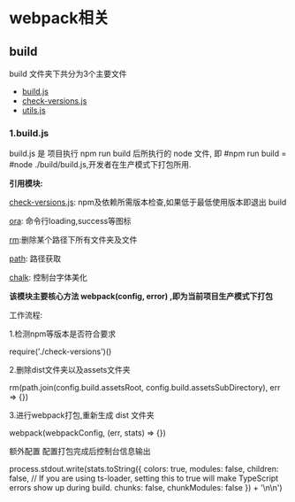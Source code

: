 # webpack相关
## build
build 文件夹下共分为3个主要文件

* [build.js](#/templates/vue/webpack相关/webpack-build.md) 
* [check-versions.js](#/templates/vue/webpack相关/webpack-check-versions.md)
* [utils.js](#/templates/vue/webpacks相关/webpack-utils.md)


### 1.build.js
build.js 是 项目执行 npm run build 后所执行的 node 文件, 即 #npm
run build = #node ./build/build.js,开发者在生产模式下打包所用.

**引用模块:**

[check-versions.js](#/templates/vue/webpack/webpack-check-versions.md): npm及依赖所需版本检查,如果低于最低使用版本即退出 build

[ora](https://www.npmjs.com/package/ora): 命令行loading,success等图标

[rm](https://www.npmjs.com/package/rm):删除某个路径下所有文件夹及文件

[path](https://www.npmjs.com/package/path): 路径获取

[chalk](https://www.npmjs.com/package/chalk): 控制台字体美化

**该模块主要核心方法 webpack(config, error) ,即为当前项目生产模式下打包**

工作流程:

1.检测npm等版本是否符合要求

require('./check-versions')()


2.删除dist文件夹以及assets文件夹

rm(path.join(config.build.assetsRoot, config.build.assetsSubDirectory), err => {})

3.进行webpack打包,重新生成 dist 文件夹

webpack(webpackConfig, (err, stats) => {})

额外配置    配置打包完成后控制台信息输出

process.stdout.write(stats.toString({
colors: true,
modules: false,
children: false, // If you are using ts-loader, setting this to true will make TypeScript errors show up during build.
chunks: false,
chunkModules: false
}) + '\n\n')
